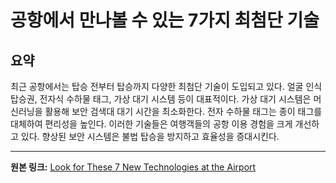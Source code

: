 # 공항에서 만나볼 수 있는 7가지 최첨단 기술

## 요약
최근 공항에서는 탑승 전부터 탑승까지 다양한 최첨단 기술이 도입되고 있다.  얼굴 인식 탑승권, 전자식 수하물 태그, 가상 대기 시스템 등이 대표적이다.  가상 대기 시스템은 머신러닝을 활용해 보안 검색대 대기 시간을 최소화한다.  전자 수하물 태그는 종이 태그를 대체하여 편리성을 높인다.  이러한 기술들은 여행객들의 공항 이용 경험을 크게 개선하고 있다.  향상된 보안 시스템은 불법 탑승을 방지하고 효율성을 증대시킨다.

---

**원본 링크:** [Look for These 7 New Technologies at the Airport](https://spectrum.ieee.org/7-new-airport-tech)
